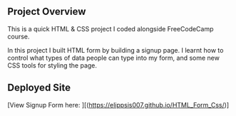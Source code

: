 ## Project Overview

This is a quick HTML & CSS project I coded alongside FreeCodeCamp course.

In this project I built HTML form by building a signup page. I learnt how to control what types of data people can type into my form, and some new CSS tools for styling the page.

## Deployed Site
[View Signup Form here: ][(https://elippsis007.github.io/HTML_Form_Css/)]

